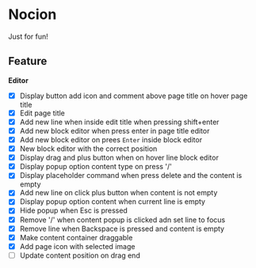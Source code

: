 # Nocion

Just for fun!

## Feature

**Editor**

- [x] Display button add icon and comment above page title on hover page title
- [x] Edit page title
- [x] Add new line when inside edit title when pressing shift+enter
- [x] Add new block editor when press enter in page title editor
- [x] Add new block editor on prees `Enter` inside block editor
- [x] New block editor with the correct position
- [x] Display drag and plus button when on hover line block editor
- [x] Display popup option content type on press '/'
- [x] Display placeholder command when press delete and the content is empty
- [x] Add new line on click plus button when content is not empty
- [x] Display popup option content when current line is empty
- [x] Hide popup when Esc is pressed
- [x] Remove '/' when content popup is clicked adn set line to focus
- [x] Remove line when Backspace is pressed and content is empty
- [x] Make content container draggable
- [x] Add page icon with selected image
- [ ] Update content position on drag end
